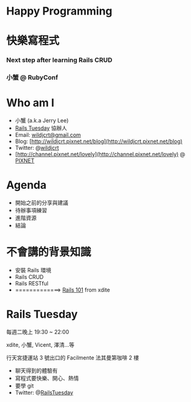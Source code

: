 <!SLIDE center>
# Happy Programming #
# 快樂寫程式 #

### Next step after learning Rails CRUD
### 小蟹 @ RubyConf

<!SLIDE bullets incremental>
# Who am I #

* 小蟹 (a.k.a Jerry Lee)
* [Rails Tuesday](http://twitter.com/railstuesday) 協辦人
* Email: [wildjcrt@gmail.com](wildjcrt@gmail.com)
* Blog: [http://wildjcrt.pixnet.net/blog](http://wildjcrt.pixnet.net/blog)
* Twitter: @[wildjcrt](http://twitter.com/wildjcrt)
* [http://channel.pixnet.net/lovely](http://channel.pixnet.net/lovely) @ [PIXNET](http://www.pixnet.net)

<!SLIDE bullets incremental transition=fade>
# Agenda #

* 開始之前的分享與建議
* 待辦事項練習
* 進階資源
* 結論

<!SLIDE bullets incremental>
# 不會講的背景知識 #

* 安裝 Rails 環境
* Rails CRUD
* Rails RESTful
* =============> [Rails 101](http://rails-101.logdown.com/) from xdite

<!SLIDE center bullets incremental>
# Rails Tuesday #

每週二晚上 19:30 ~ 22:00

xdite, 小蟹, Vicent, 澤清…等

行天宮捷運站 3 號出口的 Facilmente 法其曼第咖啡 2 樓

* 聊天得到的體驗有
* 寫程式要快樂、開心、熱情
* 要學 git
* Twitter: @[RailsTuesday](http://twitter.com/railstuesday)